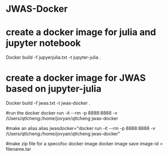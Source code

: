 # JWAS-Docker

# create a docker image for julia and jupyter notebook
Docker build -f jupyerjulia.txt -t jupyter-julia .

# create a docker image for JWAS based on jupyter-julia
Docker build -f jwas.txt -t jwas-docker .

#run the docker
docker run -it --rm -p 8888:8888 -v /Users/qtlcheng:/home/jovyan/qtlcheng jwas-docker

#make an alias
alias jwasdocker="docker run -it --rm -p 8888:8888 -v /Users/qtlcheng:/home/jovyan/qtlcheng jwas-docker"

#make zip file for a specofoc docker image
docker image save image-id > filename.tar

